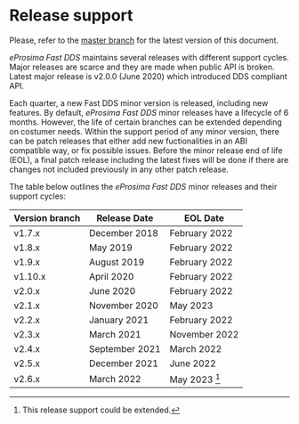 # Release support

Please, refer to the [master branch](https://github.com/eProsima/Fast-DDS/blob/master/RELEASE_SUPPORT.md) for the latest
version of this document.

*eProsima Fast DDS* maintains several releases with different support cycles.
Major releases are scarce and they are made when public API is broken.
Latest major release is v2.0.0 (June 2020) which introduced DDS compliant API.

Each quarter, a new Fast DDS minor version is released, including new features.
By default, *eProsima Fast DDS* minor releases have a lifecycle of 6 months.
However, the life of certain branches can be extended depending on costumer needs.
Within the support period of any minor version, there can be patch releases that either add new fuctionalities in an
ABI compatible way, or fix possible issues.
Before the minor release end of life (EOL), a final patch release including the latest fixes will be done if there are
changes not included previously in any other patch release.

The table below outlines the *eProsima Fast DDS* minor releases and their support cycles:

|Version branch|Release Date|EOL Date|
|--------------|------------|--------|
|v1.7.x|December 2018|February 2022|
|v1.8.x|May 2019|February 2022|
|v1.9.x|August 2019|February 2022|
|v1.10.x|April 2020|February 2022|
|v2.0.x|June 2020|February 2022|
|v2.1.x|November 2020|May 2023|
|v2.2.x|January 2021|February 2022|
|v2.3.x|March 2021|November 2022|
|v2.4.x|September 2021|March 2022|
|v2.5.x|December 2021|June 2022|
|v2.6.x|March 2022|May 2023 [^*]|

[^*]: This release support could be extended.

